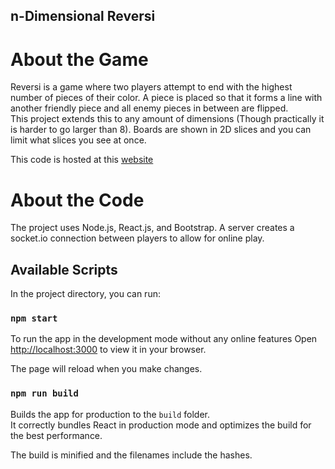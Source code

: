 ## n-Dimensional Reversi
# About the Game

Reversi is a game where two players attempt to end with the highest number of pieces of their color. A piece is placed so that it forms a line with another friendly piece and all enemy pieces in between are flipped.\
This project extends this to any amount of dimensions (Though practically it is harder to go larger than 8). Boards are shown in 2D slices and you can limit what slices you see at once.

This code is hosted at this [website](https://ndimreversi.onrender.com/)

# About the Code

The project uses Node.js, React.js, and Bootstrap. A server creates a socket.io connection between players to allow for online play.

## Available Scripts

In the project directory, you can run:

### `npm start`

To run the app in the development mode without any online features
Open [http://localhost:3000](http://localhost:3000) to view it in your browser.

The page will reload when you make changes.

### `npm run build`

Builds the app for production to the `build` folder.\
It correctly bundles React in production mode and optimizes the build for the best performance.

The build is minified and the filenames include the hashes.
